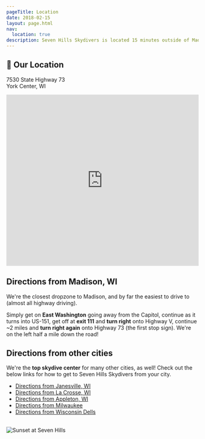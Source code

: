 ```yaml
---
pageTitle: Location
date: 2018-02-15
layout: page.html
nav:
  location: true
description: Seven Hills Skydivers is located 15 minutes outside of Madison at 7530 State Highway 73, York Center, WI. We're also a short drive away from Janesville, La Crosse, Appleton, Milwaukee and the Wisconsin Dells.
---
```


## 📍 Our Location

7530 State Highway 73<br>
York Center, WI

<iframe src="https://www.google.com/maps/embed?pb=!1m14!1m8!1m3!1d374279.5091384703!2d-89.4506881!3d42.8716059!3m2!1i1024!2i768!4f13.1!3m3!1m2!1s0x88068c905a73806f%3A0x23161a6f3ddc1fe9!2sSkydive+Madison-+Seven+Hills+Skydivers+Inc!5e0!3m2!1sen!2sus!4v1518891262921" width="100%" height="450" frameborder="0" style="border:0" allowfullscreen></iframe>

## Directions from Madison, WI

We're the closest dropzone to Madison, and by far the easiest to drive to (almost all highway driving).

Simply get on __East Washington__ going away from the Capitol, continue as it turns into US-151, get off at __exit 111__ and __turn right__ onto Highway V, continue ~2 miles and __turn right again__ onto Highway 73 (the first stop sign). We're on the left half a mile down the road!

## Directions from other cities

We're the __top skydive center__ for many other cities, as well! Check out the below links for how to get to Seven Hills Skydivers from your city.

 * [Directions from Janesville, WI](../city/skydiving-janesville-wi)
 * [Directions from La Crosse, WI](../city/skydiving-la-crosse-wi)
 * [Directions from Appleton, WI](../city/skydiving-appleton-wi)
 * [Directions from Milwaukee](../city/skydiving-milwaukee)
 * [Directions from Wisconsin Dells](../city/skydiving-wisconsin-dells)

<br>

<img data-src="../img/seven-hills-sunset.jpg" alt="Sunset at Seven Hills" class="full-width">
